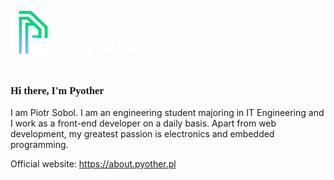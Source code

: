<link rel="preconnect" href="https://fonts.googleapis.com">
<link rel="preconnect" href="https://fonts.gstatic.com" crossorigin>
<link href="https://fonts.googleapis.com/css2?family=Raleway:wght@100&family=Tangerine:wght@700&display=swap" rel="stylesheet">
<link rel="stylesheet" href="style.css">

<p>
    <div style="display:flex;">
        <h1 style="color: white;">
            <img src="images/logo.png" width="70" height="70"/>
            &nbsp;PIOTR SOBOL&nbsp;
        </h1>
    </div>
</p>

<h3 style="font-family: cursive">Hi there, I'm Pyother</h3>
<p>I am Piotr Sobol. I am an engineering student majoring in IT Engineering and I work as a front-end developer on a daily basis. Apart from web development, my greatest passion is electronics and embedded programming.</p>

Official website: https://about.pyother.pl



